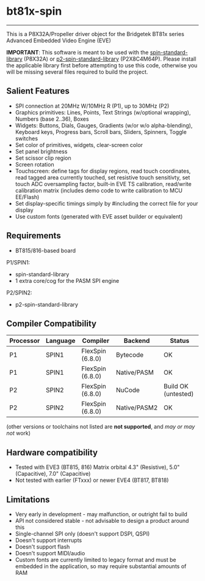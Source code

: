 # bt81x-spin 
------------

This is a P8X32A/Propeller driver object for the Bridgetek BT81x series Advanced Embedded Video Engine (EVE)

**IMPORTANT**: This software is meant to be used with the [spin-standard-library](https://github.com/avsa242/spin-standard-library) (P8X32A) or [p2-spin-standard-library](https://github.com/avsa242/p2-spin-standard-library) (P2X8C4M64P). Please install the applicable library first before attempting to use this code, otherwise you will be missing several files required to build the project.

## Salient Features

* SPI connection at 20MHz W/10MHz R (P1), up to 30MHz (P2)
* Graphics primitives: Lines, Points, Text Strings (w/optional wrapping), Numbers (base 2..36), Boxes
* Widgets: Buttons, Dials, Gauges, Gradients (w/or w/o alpha-blending), Keyboard keys, Progress bars, Scroll bars, Sliders, Spinners, Toggle switches
* Set color of primitives, widgets, clear-screen color
* Set panel brightness
* Set scissor clip region
* Screen rotation
* Touchscreen: define tags for display regions, read touch coordinates, read tagged area currently touched, set resistive touch sensitivty, set touch ADC oversampling factor, built-in EVE TS calibration, read/write calibration matrix (includes demo code to write calibration to MCU EE/Flash)
* Set display-specific timings simply by #including the correct file for your display
* Use custom fonts (generated with EVE asset builder or equivalent)

## Requirements

* BT815/816-based board

P1/SPIN1:
* spin-standard-library
* 1 extra core/cog for the PASM SPI engine

P2/SPIN2:
* p2-spin-standard-library

## Compiler Compatibility

| Processor | Language | Compiler               | Backend      | Status                |
|-----------|----------|------------------------|--------------|-----------------------|
| P1        | SPIN1    | FlexSpin (6.8.0)       | Bytecode     | OK                    |
| P1        | SPIN1    | FlexSpin (6.8.0)       | Native/PASM  | OK                    |
| P2        | SPIN2    | FlexSpin (6.8.0)       | NuCode       | Build OK (untested)   |
| P2        | SPIN2    | FlexSpin (6.8.0)       | Native/PASM2 | OK                    |

(other versions or toolchains not listed are __not supported__, and _may or may not_ work)


## Hardware compatibility

* Tested with EVE3 (BT815, 816) Matrix orbital 4.3" (Resistive), 5.0" (Capacitive), 7.0" (Capacitive)
* Not tested with earlier (FTxxx) or newer EVE4 (BT817, BT818)

## Limitations

* Very early in development - may malfunction, or outright fail to build
* API not considered stable - not advisable to design a product around this
* Single-channel SPI only (doesn't support DSPI, QSPI)
* Doesn't support interrupts
* Doesn't support flash
* Doesn't support MIDI/audio
* Custom fonts are currently limited to legacy format and must be embedded in the application, so
may require substantial amounts of RAM

